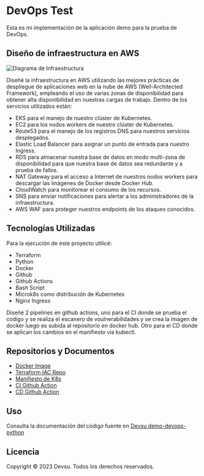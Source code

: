# DevOps Test

Esta es mi implementación de la aplicación demo para la prueba de DevOps.

## Diseño de infraestructura en AWS

![Diagrama de Infraestructura](https://i.ibb.co/f1fzvrc/Challenge-DS-Racosta-Ideal-page-0001.jpg)

Diseñé la infraestructura en AWS utilizando las mejores prácticas de despliegue de aplicaciones web en la nube de AWS (Well-Architected Framework), empleando el uso de varias zonas de disponibilidad para obtener alta disponibilidad en nuestras cargas de trabajo. Dentro de los servicios utilizados están:

- EKS para el manejo de nuestro clúster de Kubernetes.
- EC2 para los nodos workers de nuestro clúster de Kubernetes.
- Route53 para el manejo de los registros DNS para nuestros servicios desplegados.
- Elastic Load Balancer para asignar un punto de entrada para nuestro Ingress.
- RDS para almacenar nuestra base de datos en modo multi-zona de disponibilidad para que nuestra base de datos sea redundante y a prueba de fallos.
- NAT Gateway para el acceso a Internet de nuestros nodos workers para descargar las imágenes de Docker desde Docker Hub.
- CloudWatch para monitorear el consumo de los recursos.
- SNS para enviar notificaciones para alertar a los administradores de la infraestructura.
- AWS WAF para proteger nuestros endpoints de los ataques conocidos.

## Tecnologías Utilizadas

Para la ejecución de este proyecto utilicé:

- Terraform
- Python
- Docker
- Github
- Github Actions
- Bash Script
- Microk8s como distribución de Kubernetes
- Nginx Ingress

Diseñé 2 pipelines en github actions, uno para el CI donde se prueba el codigo y se realiza el escanero de voulnerabilidades y se crea la imagen de docker luego es subida al repositorio en docker hub. Otro para el CD donde se aplican los cambios en el manifiesto via kubectl.

## Repositorios y Documentos

- [Docker Image](https://hub.docker.com/r/xkingrd/ds-challenge)
- [Terraform IAC Repo](https://github.com/rancesking/Challenge-DS-infra)
- [Manifiesto de K8s](https://github.com/rancesking/Challenge-DS-infra/blob/main/kube/deploy.yml)
- [CI Github Action](https://github.com/rancesking/Challenge-DS/blob/main/.github/workflows/CI.yml)
- [CD Github Action](https://github.com/rancesking/Challenge-DS-infra/blob/main/.github/workflows/deploy.yml)

## Uso

Consulta la documentación del código fuente en
[Devsu demo-devops-python](https://bitbucket.org/devsu/demo-devops-python/src/master/)

## Licencia

Copyright © 2023 Devsu. Todos los derechos reservados.
